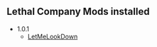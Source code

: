 ## Lethal Company Mods installed

* 1.0.1
    * [LetMeLookDown](https://thunderstore.io/c/lethal-company/p/FlipMods/LetMeLookDown/)
